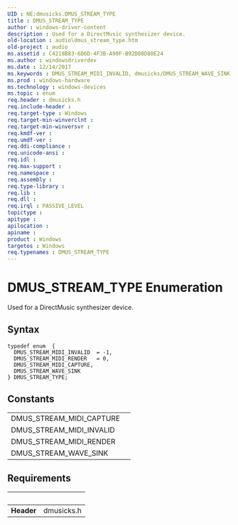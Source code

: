 ```yaml
---
UID : NE:dmusicks.DMUS_STREAM_TYPE
title : DMUS_STREAM_TYPE
author : windows-driver-content
description : Used for a DirectMusic synthesizer device.
old-location : audio\dmus_stream_type.htm
old-project : audio
ms.assetid : C4218B83-6D6D-4F3B-A90F-B92D08D80E24
ms.author : windowsdriverdev
ms.date : 12/14/2017
ms.keywords : DMUS_STREAM_MIDI_INVALID, dmusicks/DMUS_STREAM_WAVE_SINK, DMUS_STREAM_TYPE, audio.dmus_stream_type, DMUS_STREAM_MIDI_RENDER, DMUS_STREAM_WAVE_SINK, dmusicks/DMUS_STREAM_MIDI_RENDER, DMUS_STREAM_TYPE enumeration [Audio Devices], dmusicks/DMUS_STREAM_MIDI_CAPTURE, dmusicks/DMUS_STREAM_TYPE, dmusicks/DMUS_STREAM_MIDI_INVALID, DMUS_STREAM_MIDI_CAPTURE
ms.prod : windows-hardware
ms.technology : windows-devices
ms.topic : enum
req.header : dmusicks.h
req.include-header : 
req.target-type : Windows
req.target-min-winverclnt : 
req.target-min-winversvr : 
req.kmdf-ver : 
req.umdf-ver : 
req.ddi-compliance : 
req.unicode-ansi : 
req.idl : 
req.max-support : 
req.namespace : 
req.assembly : 
req.type-library : 
req.lib : 
req.dll : 
req.irql : PASSIVE_LEVEL
topictype : 
apitype : 
apilocation : 
apiname : 
product : Windows
targetos : Windows
req.typenames : DMUS_STREAM_TYPE
---
```


# DMUS_STREAM_TYPE Enumeration
Used for a DirectMusic synthesizer device.

## Syntax
````
typedef enum  { 
  DMUS_STREAM_MIDI_INVALID  = -1,
  DMUS_STREAM_MIDI_RENDER   = 0,
  DMUS_STREAM_MIDI_CAPTURE,
  DMUS_STREAM_WAVE_SINK
} DMUS_STREAM_TYPE;
````

## Constants

<table>

<tr>
<td>DMUS_STREAM_MIDI_CAPTURE</td>
<td></td>
</tr>

<tr>
<td>DMUS_STREAM_MIDI_INVALID</td>
<td></td>
</tr>

<tr>
<td>DMUS_STREAM_MIDI_RENDER</td>
<td></td>
</tr>

<tr>
<td>DMUS_STREAM_WAVE_SINK</td>
<td></td>
</tr>
</table>


## Requirements
| &nbsp; | &nbsp; |
| ---- |:---- |
| **Header** | dmusicks.h |